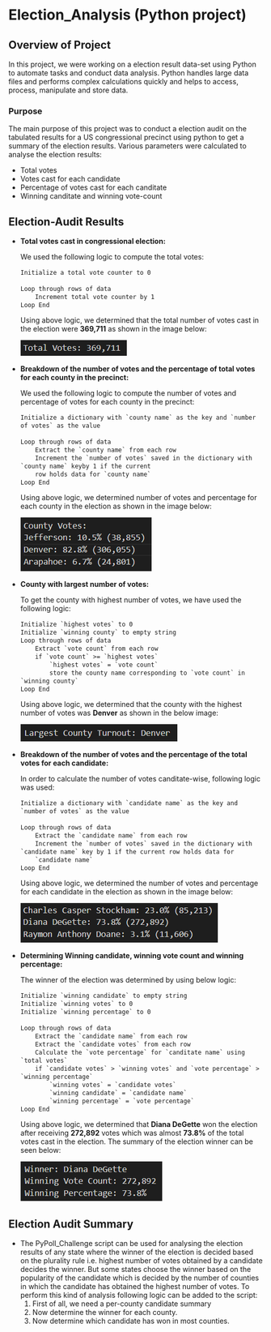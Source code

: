 # Election_Analysis (Python project)

## Overview of Project

In this project, we were working on a election result data-set using Python to automate tasks and conduct data analysis.
Python handles large data files and performs complex calculations quickly and helps to access, process, manipulate and store data.

### Purpose

The main purpose of this project was to conduct a election audit on the tabulated results for a US congressional
precinct using python to get a summary of the election results. Various parameters were calculated to analyse the election
results:
- Total votes
- Votes cast for each candidate
- Percentage of votes cast for each canditate
- Winning canditate and winning vote-count

## Election-Audit Results

- **Total votes cast in congressional election:**

    We used the following logic to compute the total votes:

    ```
    Initialize a total vote counter to 0

    Loop through rows of data
        Increment total vote counter by 1
    Loop End
    ```
    Using above logic, we determined that the total number of votes cast in the election were **369,711** as shown in the image below:

    ![Total_votes](Images_analysis/Total_votes.png)

- **Breakdown of the number of votes and the percentage of total votes for each county in the precinct:**

    We used the following logic to compute the number of votes and percentage of votes for each county in the precinct: 

    ```
    Initialize a dictionary with `county name` as the key and `number of votes` as the value

    Loop through rows of data
        Extract the `county name` from each row
        Increment the `number of votes` saved in the dictionary with `county name` keyby 1 if the current
        row holds data for `county name`
    Loop End
    ``` 
    Using above logic, we determined number of votes and percentage for each county in the election as shown in the image below:

    ![County_votes](Images_analysis/County_votes.png)

- **County with largest number of votes:**

    To get the county with highest number of votes, we have used the following logic:

    ```
    Initialize `highest votes` to 0
    Initialize `winning county` to empty string
    Loop through rows of data
        Extract `vote count` from each row
        if `vote count` >= `highest votes`
            `highest votes` = `vote count`
            store the county name corresponding to `vote count` in `winning county`
    Loop End
    ```
    Using above logic, we determined that the county with the highest number of votes was **Denver** as shown in
    the below image: 

    ![Largest_county_votes](Images_analysis/Largest_county_votes.png)

- **Breakdown of the number of votes and the percentage of the total votes for each candidate:**

    In order to calculate the number of votes canditate-wise, following logic was used:

    ```
    Initialize a dictionary with `candidate name` as the key and `number of votes` as the value

    Loop through rows of data
        Extract the `candidate name` from each row
        Increment the `number of votes` saved in the dictionary with `candidate name` key by 1 if the current row holds data for
        `candidate name`
    Loop End
    ``` 
    Using above logic, we determined the number of votes and percentage for each candidate in the election as shown in the image below:

    ![Candidate_votes](Images_analysis/Candidate_votes.png)

- **Determining Winning candidate, winning vote count and winning percentage:**

    The winner of the election was determined by using below logic: 
    ```
    Initialize `winning candidate` to empty string
    Initialize `winning votes` to 0
    Initialize `winning percentage` to 0

    Loop through rows of data
        Extract the `candidate name` from each row
        Extract the `candidate votes` from each row
        Calculate the `vote percentage` for `canditate name` using `total votes`
        if `candidate votes` > `winning votes` and `vote percentage` > `winning percentage`
            `winning votes` = `candidate votes`
            `winning candidate` = `candidate name`
            `winning percentage` = `vote percentage`
    Loop End
    ```
    Using above logic, we determined that **Diana DeGette** won the election after receiving **272,892** votes
    which was almost **73.8%** of the total votes cast in the election. The summary of the election winner can be
    seen below:

    ![Winner_details](Images_analysis/Winner_details.png)

## Election Audit Summary

- The PyPoll_Challenge script can be used for analysing the election results of any state where the winner of the election is
  decided based on the plurality rule i.e. highest number of votes obtained by a candidate decides the winner. But some states
  choose the winner based on the popularity of the candidate which is decided by the number of counties in which the candidate has
  obtained the highest number of votes. To perform this kind of analysis following logic can be added to the script:
    1. First of all, we need a per-county candidate summary
    2. Now determine the winner for each county.
    3. Now determine which candidate has won in most counties.









